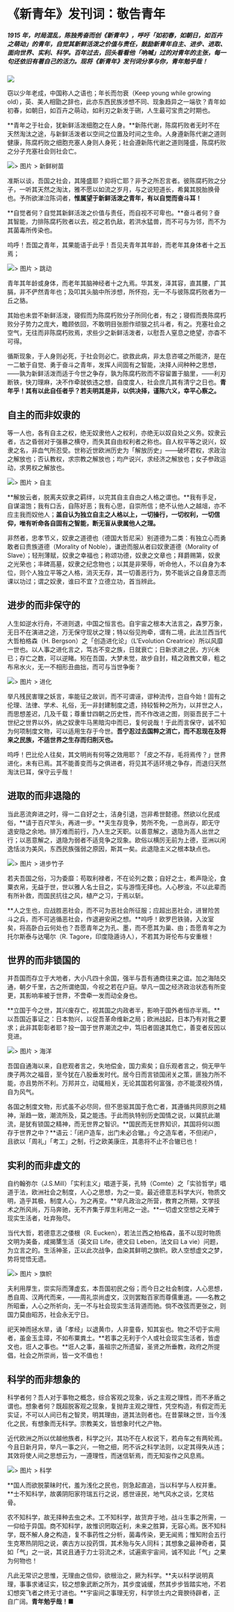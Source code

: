 

# 《新青年》发刊词：敬告青年

##### 1915 年，时局混乱，陈独秀奋而创《新青年》，呼吁「如初春，如朝日，如百卉之萌动」的青年，自觉其新鲜活泼之价值与责任，鼓励新青年自主、进步、进取、面向世界、实利、科学。百年过去，回头看看他「吶喊」过的对青年的主张，每一句还依旧有著自己的活力。现将《新青年》发刊词分享与你，青年勉乎哉！

![](https://mmbiz.qlogo.cn/mmbiz_jpg/ice5enJHe2TiaV7WDOpxZdtgqcQeGtmsokWCN2RhwCSPvVl0ibjbxh4rlo0XzWGiaQndwicV41kUe2y7sIaVn0x11eA/0?wx_fmt=jpeg)


窃以少年老成，中国称人之语也；年长而勿衰（Keep young while growing old），英、美人相勖之辞也，此亦东西民族涉想不同、现象趋异之一端欤？青年如初春，如朝日，如百卉之萌动，如利刃之新发于硎，人生最可宝贵之时期也。

**青年之于社会，犹新鲜活泼细胞之在人身。**新陈代谢，陈腐朽败者无时不在天然淘汰之途，与新鲜活泼者以空间之位置及时间之生命。人身遵新陈代谢之道则健康，陈腐朽败之细胞充塞人身则人身死；社会遵新陈代谢之道则隆盛，陈腐朽败之分子充塞社会则社会亡。

![> 图片 > 新鲜树苗](https://mmbiz.qlogo.cn/mmbiz_jpg/ice5enJHe2TiaV7WDOpxZdtgqcQeGtmsokWdheQjZ0ibTicsC6jPPFwgvo5d9SNA6H0zT10Md4UDVCLEbk319Fg7PA/0?wx_fmt=jpeg)

准斯以谈，吾国之社会，其隆盛耶？抑将亡耶？非予之所忍言者。彼陈腐朽败之分子，一听其天然之淘汰，雅不愿以如流之岁月，与之说短道长，希冀其脱胎换骨也。予所欲涕泣陈词者，**惟属望于新鲜活泼之青年，有以自觉而奋斗耳！**

**自觉者何？自觉其新鲜活泼之价值与责任，而自视不可卑也。**奋斗者何？奋其智能，力排陈腐朽败者以去，视之若仇敌，若洪水猛兽，而不可与为邻，而不为其菌毒所传染也。


呜呼！吾国之青年，其果能语于此乎！吾见夫青年其年龄，而老年其身体者十之五焉；

![> 图片 > 跳动](https://mmbiz.qlogo.cn/mmbiz_jpg/ice5enJHe2TiaV7WDOpxZdtgqcQeGtmsokOrgNCeQxBSW35NSvI0ibTJWWZibeNibc77DiarK0qJWHB9UiaDEsbSKYuSg/0?wx_fmt=jpeg)

青年其年龄或身体，而老年其脑神经者十之九焉。华其发，泽其容，直其腰，广其膈，非不俨然青年也；及叩其头脑中所涉想，所怀抱，无一不与彼陈腐朽败者为一丘之貉。

其始也未尝不新鲜活泼，寝假而为陈腐朽败分子所同化者，有之；寝假而畏陈腐朽败分子势力之庞大，瞻顾依回，不敢明目张胆作顽狠之抗斗者，有之。充塞社会之空气，无往而非陈腐朽败焉，求些少之新鲜活泼者，以慰吾人窒息之绝望，亦杳不可得。

循斯现象，于人身则必死，于社会则必亡。欲救此病，非太息咨嗟之所能济，是在一二敏于自觉、勇于奋斗之青年，发挥人间固有之智能，决择人间种种之思想，——孰为新鲜活泼而适于今世之争存，孰为陈腐朽败而不容留置于脑里，——利刃断铁，快刀理麻，决不作牵就依违之想，自度度人，社会庶几其有清宁之日也。**青年乎！其有以此自任者乎？若夫明其是非，以供决择，谨陈六义，幸平心察之。**

## 自主的而非奴隶的

等一人也，各有自主之权，绝无奴隶他人之权利，亦绝无以奴自处之义务。奴隶云者，古之昏弱对于强暴之横夺，而失其自由权利者之称也。自人权平等之说兴，奴隶之名，非血气所忍受。世称近世欧洲历史为「解放历史」——破坏君权，求政治之解放也；否认教权，求宗教之解放也；均产说兴，求经济之解放也；女子参政运动，求男权之解放也。

![> 图片 > 自主](https://mmbiz.qlogo.cn/mmbiz_jpg/ice5enJHe2TiaV7WDOpxZdtgqcQeGtmsokwVCW71XUibOWKm1GTZyeibiaDPcDNvXy7L93Syiazs6URWwngd4SWia4KZQ/0?wx_fmt=jpeg)

**解放云者，脱离夫奴隶之羁绊，以完其自主自由之人格之谓也。**我有手足，自谋温饱；我有口舌，自陈好恶；我有心思，自崇所信；绝不认他人之越俎，亦不应主我而奴他人；**盖自认为独立自主之人格以上，一切操行，一切权利，一切信仰，唯有听命各自固有之智能，断无盲从隶属他人之理。**

非然者，忠孝节义，奴隶之道德也（德国大哲尼采）别道德为二类：有独立心而勇敢者曰贵族道德（Morality of Noble），谦逊而服从者曰奴隶道德（Morality of Slave）；轻刑薄赋，奴隶之幸福也；称颂功德，奴隶之文章也；拜爵赐第，奴隶之光荣也；丰碑高墓，奴隶之纪念物也；以其是非荣辱，听命他人，不以自身为本位，则个人独立平等之人格，消灭无存，其一切善恶行为，势不能诉之自身意志而课以功过；谓之奴隶，谁曰不宜？立德立功，首当辨此。

## 进步的而非保守的

人生如逆水行舟，不进则退，中国之恒言也。自宇宙之根本大法言之，森罗万象，无日不在演进之途，万无保守现状之理；特以俗见拘牵，谓有二境，此法兰西当代大哲柏格森（H. Bergson）之「创造进化论」（L’Evolution Creatrice）所以风靡一世也。以人事之进化言之，笃古不变之族，日就衰亡；日新求进之民，方兴未已；存亡之数，可以逆睹。矧在吾国，大梦未觉，故步自封，精之政教文章，粗之布帛水火，无一不相形丑曲拙，而可与当世争衡？

![> 图片 > 进化](https://mmbiz.qlogo.cn/mmbiz_jpg/ice5enJHe2TiaV7WDOpxZdtgqcQeGtmsokLibrM0ibJqpqw5vw9GFn2kamgvicXwWT4U7Whm3T4ecUD2w3iahuVDL4Dg/0?wx_fmt=jpeg)

举凡残民害理之妖言，率能征之故训，而不可谓诬，谬种流传，岂自今始！固有之伦理、法律、学术、礼俗，无一非封建制度之遗，持较皙种之所为，以并世之人，而思想差迟，几及千载；尊重廿四朝之历史性，而不作改进之图，则驱吾民于二十世纪之世界以外，纳之奴隶牛马黑暗沟中而已，复何说哉！于此而言保守，诚不知为何项制度文物，可以适用生存于今世。**吾宁忍过去国粹之消亡，而不忍现在及将来之民族，不适世界之生存而归削灭也。**

呜呼！巴比伦人往矣，其文明尚有何等之效用耶？「皮之不存，毛将焉传？」世界进化，未有已焉。其不能善变而与之俱进者，将见其不适环境之争存，而退归天然淘汰已耳，保守云乎哉！

## 进取的而非退隐的

当此恶流奔进之时，得一二自好之士，洁身引退，岂非希世懿德。然欲以化民成俗，**请于百尺竿头，再进一步。**夫生存竞争，势所不免，一息尚存，即无守退安隐之余地。排万难而前行，乃人生之天职。以善意解之，退隐为高人出世之行；以恶意解之，退隐为弱者不适竞争之现象。欧俗以横厉无前为上德，亚洲以闲逸恬淡为美风，东西民族强弱之原因，斯其一矣。此退隐主义之根本缺点也。


![> 图片 > 进步竹子](https://mmbiz.qlogo.cn/mmbiz_jpg/ice5enJHe2TiaV7WDOpxZdtgqcQeGtmsokguLzea3nkib8MPbdBn8S0DibrmqLyeZQvrpfKOllibA6nf5HdRNHSVv4A/0?wx_fmt=jpeg)

若夫吾国之俗，习为委靡：苟取利禄者，不在论列之数；自好之士，希声隐沦，食粟衣帛，无益于世，世以雅人名士目之，实与游惰无择也。人心秽浊，不以此辈而有所补救，而国民抗往之风，植产之习，于焉以斩。

**人之生也，应战胜恶社会，而不可为恶社会所征服；应超出恶社会，进冒险苦斗之兵，而不可逃循恶社会，作退避安闲之想。**呜呼！欧罗巴铁骑，入汝室矣，将高卧白云何处也？吾愿青年之为孔、墨，而不愿其为巢、由；吾愿青年之为托尔斯泰与达噶尔（R. Tagore，印度隐遁诗人），不若其为哥伦布与安重根！

## 世界的而非锁国的

并吾国而存立于大地者，大小凡四十余国，强半与吾有通商往来之谊。加之海陆交通，朝夕千里，古之所谓绝国，今视之若在户庭。举凡一国之经济政治状态有所变更，其影响率被于世界，不啻牵一发而动全身也。

**立国于今之世，其兴废存亡，视其国之内政者半，影响于国外者恒亦半焉。**以吾国近事证之：日本勃兴，以促吾革命维新之局；欧洲战起，日本乃有对我之要求；此非其彰彰者耶？投一国于世界潮流之中，笃旧者固速其危亡，善变者反因以竞进。

![> 图片 > 海洋](https://mmbiz.qlogo.cn/mmbiz_jpg/ice5enJHe2TiaV7WDOpxZdtgqcQeGtmsokbIZeWelQrPnctTVq87og9R7xTGOjW2bCj1QbVianb8Fyic3efHBJ9R6g/0?wx_fmt=jpeg)

吾国自通海以来，自悲观者言之，失地偿金，国力索矣；自乐观者言之，倘无甲午庚子两次之福音，至今犹在八股垂发时代。居今日而言锁国闭关之策，匪独力所不能，亦且势所不利。万邦并立，动辄相关，无论其国若何富强，亦不能漠视外情，自为风气。

各国之制度文物，形式虽不必尽同，但不思驱其国于危亡者，其遵循共同原则之精神，渐趋一致，潮流所及，莫之能违。于此而执特别历史国情之说，以冀抗此潮流，是犹有锁国之精神，而无世界之智识。**国民而无世界知识，其国将何以图存于世界之中？**语云：「闭户造车，出门未必合辙。」今之造车者，不但闭户，且欲以「周礼」「考工」之制，行之欧美康庄，其患将不止不合辙已也！

## 实利的而非虚文的

自约翰弥尔（J.S.Mill）「实利主义」唱道于英，孔特（Comte）之「实验哲学」唱道于法，欧洲社会之制度，人心之思想，为之一变。最近德意志科学大兴，物质文明，造乎其极，制度人心，为之再变。**举凡政治之所营，教育之所期，文学技术之所风尚，万马奔驰，无不齐集于厚生利用之一途。**一切虚文空想之无裨于现实生活者，吐弃殆尽。

当代大哲，若德意志之倭根（R. Eucken），若法兰西之柏格森，虽不以现时物质文明为美备，咸揭橥生活（英文曰 Life，德文曰 Leben，法文曰 La vie）问题，为立言之的。生活神圣，正以此次战争，血染其鲜明之旗帜。欧人空想虚文之梦，势将觉悟无遗。

![> 图片 > 旗帜](https://mmbiz.qlogo.cn/mmbiz_jpg/ice5enJHe2TiaV7WDOpxZdtgqcQeGtmsokDyqddicZQT8ib4ss7dfIyEkgZxibmKicTPhqJzoKu6UQ0InlqMibURqiaPfA/0?wx_fmt=jpeg)

夫利用厚生，崇实际而薄虚玄，本吾国初民之俗；而今日之社会制度，人心思想，悉自周、汉两代而来，——周礼崇尚虚文，汉则罢黜百家而尊儒重道。——名教之所昭垂，人心之所祈向，无一不与社会现实生活背道而驰。倘不改弦而更张之，则国力莫由昭苏，社会永无宁日。

祀天神而拯水旱，诵「孝经」以退黄巾，人非童昏，知其妄也。物之不切于实用者，虽金玉圭璋，不如布粟粪土。**若事之无利于个人或社会现实生活者，皆虚文也，诳人之事也。**诳人之事，虽祖宗之所遗留，圣贤之所垂教，政府之所提倡，社会之所崇尚，皆一文不值也！

## 科学的而非想象的

科学者何？吾人对于事物之概念，综合客观之现象，诉之主观之理性，而不矛盾之谓也。想象者何？既超脱客观之现象，复抛弃主观之理性，凭空构造，有假定而无实证，不可以人间已有之智灵，明其理由，道其法则者也。在昔蒙昧之世，当今浅化之民，有想象而无科学。宗教美文，皆想象时代之产物。

近代欧洲之所以优越他族者，科学之兴，其功不在人权说下，若舟车之有两轮焉。今且日新月异，举凡一事之兴，一物之细，罔不诉之科学法则，以定其得失从违；其效将使人间之思想云为，一遵理性，而迷信斩焉，而无知妄作之风息焉。


![> 图片 > 科学](https://mmbiz.qlogo.cn/mmbiz_jpg/ice5enJHe2TiaV7WDOpxZdtgqcQeGtmsokHXsI4epoYQNyCAia54unFh5tePv71HIO2M1EZRRCxn6lBB5NaLTfzow/0?wx_fmt=jpeg)

**国人而欲脱蒙昧时代，羞为浅化之民也，则急起直追，当以科学与人权并重。**士不知科学，故袭阴阳家符瑞五行之说，惑世诬民，地气风水之谈，乞灵枯骨。

农不知科学，故无择种去虫之术。工不知科学，故货弃于地，战斗生事之所需，一一仰给于异国。商不知科学，故惟识罔取近利，未来之胜算，无容心焉。医不知科学，既不解人身之构造，复不事药性之分析，菌毒传染，更无闻焉；惟知附会五行生克寒热阴阳之说，袭古方以投药饵，其术殆与矢人同科；其想象之最神奇者，莫如「气」之一说，其说且通于力士羽流之术，试遍索宇宙间，诚不知此「气」之果为何物也！

凡此无常识之思惟，无理由之信仰，欲根治之，厥为科学。**夫以科学说明真理，事事求诸证实，较之想象武断之所为，其步度诚缓，然其步步皆踏实地，不若幻想突飞者之终无寸进也。**宇宙间之事理无穷，科学领土内之膏腴待辟者，正自广阔。**青年勉乎哉！**■


